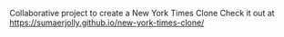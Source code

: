 Collaborative project to create a New York Times Clone 
Check it out at https://sumaerjolly.github.io/new-york-times-clone/
